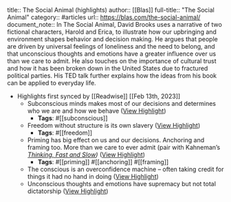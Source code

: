 title:: The Social Animal (highlights)
author:: [[Blas]]
full-title:: "The Social Animal"
category:: #articles
url:: https://blas.com/the-social-animal/
document_note:: In The Social Animal, David Brooks uses a narrative of two fictional characters, Harold and Erica, to illustrate how our upbringing and environment shapes behavior and decision making. He argues that people are driven by universal feelings of loneliness and the need to belong, and that unconscious thoughts and emotions have a greater influence over us than we care to admit. He also touches on the importance of cultural trust and how it has been broken down in the United States due to fractured political parties. His TED talk further explains how the ideas from his book can be applied to everyday life.

- Highlights first synced by [[Readwise]] [[Feb 13th, 2023]]
	- Subconscious minds makes most of our decisions and determines who we are and how we behave ([View Highlight](https://read.readwise.io/read/01gs5649mvg07yndes9mjpwj59))
		- **Tags**: #[[subconscious]]
	- Freedom without structure is its own slavery ([View Highlight](https://read.readwise.io/read/01gs56dj3ccq687bqvsfq5j7bz))
		- **Tags**: #[[freedom]]
	- Priming has big effect on us and our decisions. Anchoring and framing too. More than we care to ever admit (pair with Kahneman’s *[Thinking, Fast and Slow](https://blas.com/thinking-fast-and-slow-by-daniel-kahneman/))* ([View Highlight](https://read.readwise.io/read/01gs56dzw4aykj9yed9nn8xakj))
		- **Tags**: #[[priming]] #[[anchoring]] #[[framing]]
	- The conscious is an overconfidence machine – often taking credit for things it had no hand in doing ([View Highlight](https://read.readwise.io/read/01gs56ejmdqqdrejcfnpc0rzkp))
	- Unconscious thoughts and emotions have supremacy but not total dictatorship ([View Highlight](https://read.readwise.io/read/01gs56espjc9ha316mgsy2px7a))